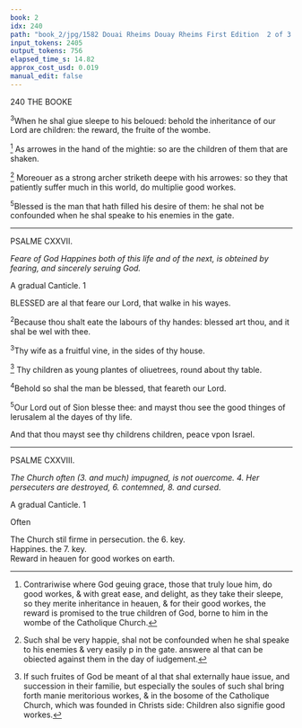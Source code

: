 ```yaml
---
book: 2
idx: 240
path: "book_2/jpg/1582 Douai Rheims Douay Rheims First Edition  2 of 3 1610 Old Testament.pdf-240.jpg"
input_tokens: 2405
output_tokens: 756
elapsed_time_s: 14.82
approx_cost_usd: 0.019
manual_edit: false
---
```

240 THE BOOKE

<sup>3</sup>When he shal giue sleepe to his beloued: behold the inheritance of our Lord are children: the reward, the fruite of the wombe.

[^1] As arrowes in the hand of the mightie: so are the children of them that are shaken.

[^2] Moreouer as a strong archer striketh deepe with his arrowes: so they that patiently suffer much in this world, do multiplie good workes.

<sup>5</sup>Blessed is the man that hath filled his desire of them: he shal not be confounded when he shal speake to his enemies in the gate.

---

PSALME CXXVII.

*Feare of God Happines both of this life and of the next, is obteined by fearing, and sincerely seruing God.*

A gradual Canticle. 1

BLESSED are al that feare our Lord, that walke in his wayes.

<sup>2</sup>Because thou shalt eate the labours of thy handes: blessed art thou, and it shal be wel with thee.

<sup>3</sup>Thy wife as a fruitful vine, in the sides of thy house.

[^3] Thy children as young plantes of oliuetrees, round about thy table.

<sup>4</sup>Behold so shal the man be blessed, that feareth our Lord.

<sup>5</sup>Our Lord out of Sion blesse thee: and mayst thou see the good thinges of Ierusalem al the dayes of thy life.

And that thou mayst see thy childrens children, peace vpon Israel.

---

PSALME CXXVIII.

*The Church often (3. and much) impugned, is not ouercome. 4. Her persecuters are destroyed, 6. contemned, 8. and cursed.*

A gradual Canticle. 1

Often

[^1]: Contrariwise where God geuing grace, those that truly loue him, do good workes, & with great ease, and delight, as they take their sleepe, so they merite inheritance in heauen, & for their good workes, the reward is promised to the true children of God, borne to him in the wombe of the Catholique Church.

[^2]: Such shal be very happie, shal not be confounded when he shal speake to his enemies & very easily p in the gate. answere al that can be obiected against them in the day of iudgement.

[^3]: If such fruites of God be meant of al that shal externally haue issue, and succession in their familie, but especially the soules of such shal bring forth manie meritorious workes, & in the bosome of the Catholique Church, which was founded in Christs side: Children also signifie good workes.

<aside>The Church stil firme in persecution. the 6. key.</aside>

<aside>Happines. the 7. key.</aside>

<aside>Reward in heauen for good workes on earth.</aside>